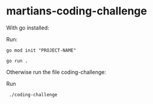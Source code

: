 # martians-coding-challenge

With go installed:

Run:
```
go mod init "PROJECT-NAME"

go run .
```

Otherwise run the file coding-challenge:

Run
```
 ./coding-challenge
 ```